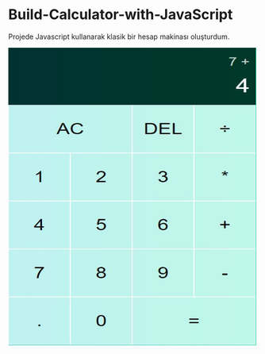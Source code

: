 # Build-Calculator-with-JavaScript

Projede Javascript kullanarak klasik bir hesap makinası oluşturdum.

<img src="https://github.com/burcaktezcan/Build-Calculator-with-JavaScript/blob/main/Calculator/Calculator%20image.JPG?raw=true" alt="Girl in a jacket" width="500" height="600">
